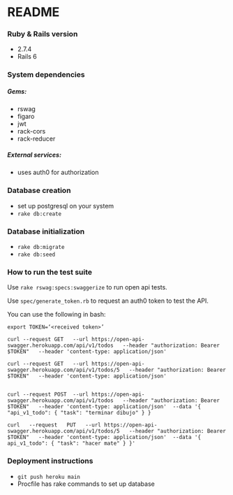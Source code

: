 # README


### Ruby & Rails version
  * 2.7.4
  * Rails 6

### System dependencies
##### Gems:
  * rswag
  * figaro 
  * jwt 
  * rack-cors
  * rack-reducer
##### External services:
  * uses auth0 for authorization

### Database creation
  * set up postgresql on your system
  * `rake db:create`

### Database initialization
  * `rake db:migrate`
  * `rake db:seed`

### How to run the test suite
 Use `rake rswag:specs:swaggerize` to run open api tests.

 Use `spec/generate_token.rb` to request an auth0 token to test the API.

 You can use the following in bash:
```
export TOKEN=‘<received token>’

curl --request GET   --url https://open-api-swagger.herokuapp.com/api/v1/todos   --header "authorization: Bearer $TOKEN"   --header 'content-type: application/json'

curl --request GET   --url https://open-api-swagger.herokuapp.com/api/v1/todos/5   --header "authorization: Bearer $TOKEN"   --header 'content-type: application/json'


curl --request POST  --url https://open-api-swagger.herokuapp.com/api/v1/todos   --header "authorization: Bearer $TOKEN"   --header 'content-type: application/json'  --data '{ "api_v1_todo": { "task": "terminar dibujo" } }

curl   --request   PUT   --url https://open-api-swagger.herokuapp.com/api/v1/todos/5   --header "authorization: Bearer $TOKEN"   --header 'content-type: application/json'  --data '{ api_v1_todo": { "task": "hacer mate" } }'
```

### Deployment instructions
  * `git push heroku main`
  * Procfile has rake commands to set up database


